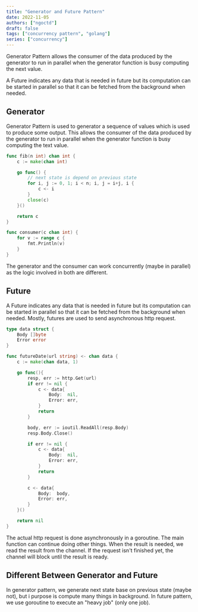 ```yaml
---
title: "Generator and Future Pattern"
date: 2022-11-05
authors: ["ngoctd"]
draft: false
tags: ["concurrency pattern", "golang"]
series: ["concurrency"]
---
```


Generator Pattern allows the consumer of the data produced by the generator to run in parallel when the generator function is busy computing the next value. 

A Future indicates any data that is needed in future but its computation can be started in parallel so that it can be fetched from the background when needed.

## Generator

Generator Pattern is used to generator a sequence of values which is used to produce some output. This allows the consumer of the data produced by the generator to run in parallel when the generator function is busy computing the text value.

```go
func fib(n int) chan int {
	c := make(chan int)

	go func() {
        // next state is depend on previous state
		for i, j := 0, 1; i < n; i, j = i+j, i {
			c <- i
		}
		close(c)
	}()

	return c
}

func consumer(c chan int) {
    for v := range c {
        fmt.Println(v)
    }
}
```

The generator and the consumer can work concurrently (maybe in parallel) as the logic involved in both are different.

## Future

A Future indicates any data that is needed in future but its computation can be started in parallel so that it can be fetched from the background when needed. Mostly, futures are used to send asynchronous http request.

```go
type data struct {
    Body []byte
    Error error
}

func futureDate(url string) <- chan data {
    c := make(chan data, 1)

    go func(){
        resp, err := http.Get(url)
        if err != nil {
            c <- data{
            	Body:  nil,
            	Error: err,
            }
            return
        }

        body, err := ioutil.ReadAll(resp.Body)
        resp.Body.Close()

        if err != nil {
            c <- data{
            	Body:  nil,
            	Error: err,
            }
            return
        }

        c <- data{
        	Body:  body,
        	Error: err,
        }
    }()

    return nil
}
```

The actual http request is done asynchronously in a goroutine. The main function can continue doing other things. When the result is needed, we read the result from the channel. If the request isn't finished yet, the channel will block until the result is ready.

## Different Between Generator and Future 

In generator pattern, we generate next state base on previous state (maybe not), but i purpose is compute many things in background. In future pattern, we use goroutine to execute an "heavy job" (only one job).